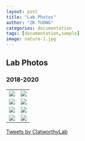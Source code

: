```yaml
---
layout: post
title: "Lab Photos"
author: "ZK TUONG"
categories: documentation
tags: [documentation,sample]
image: nature-1.jpg
---
```

<style>
	input {
		border-top-style: hidden;
		border-right-style: hidden;
		border-left-style: hidden;
		border-bottom-style: groove;
		background-color: #eee;
	}

	.no-outline:focus {
		outline: none;
	}

	table {
		border-collapse: collapse; 
		width: 100%;
		border: 0px;
		margin-right: 300px;
	}	

	table td { border: 0px;
	}

</style>
## Lab Photos

### 2018-2020
<table border="0" cellpadding="0" cellspacing="0"> 
	<tr>
		<td><img src="http://www.med.cam.ac.uk/clatworthy/files/2021/01/IMG_3555-300x225.jpeg"></td>
		<td><img src="http://www.med.cam.ac.uk/clatworthy/files/2021/01/IMG_3545-300x225.jpg"></td>		
	</tr>
	<tr>
		<td><img src="http://www.med.cam.ac.uk/clatworthy/files/2021/01/IMG_3552-300x300.jpeg"></td>
		<td><img src="http://www.med.cam.ac.uk/clatworthy/files/2021/01/IMG_3560-300x225.jpeg"></td>
	</tr>
	<tr>
		<td><img src="http://www.med.cam.ac.uk/clatworthy/files/2021/01/beer-festival-300x225.jpg"></td>
		<td><img src="http://www.med.cam.ac.uk/clatworthy/files/2021/01/gemma-viva-300x225.jpg"></td>
	</tr>
	<tr>
		<td><img src="http://www.med.cam.ac.uk/clatworthy/files/2021/01/riding-viva-300x300.jpg"></td>
		<td><img src="http://www.med.cam.ac.uk/clatworthy/files/2021/01/gem-thesis-226x300.jpg"></td>		
	</tr>	
</table>

<a class="twitter-timeline" href="https://twitter.com/ClatworthyLab?ref_src=twsrc%5Etfw">Tweets by ClatworthyLab</a> <script async src="https://platform.twitter.com/widgets.js" charset="utf-8"></script>